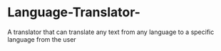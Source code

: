 # Language-Translator-
A translator that can translate any text from any language to a specific language from the user
